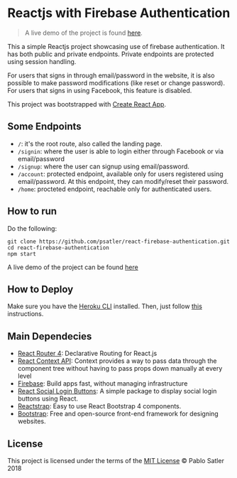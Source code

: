 # Reactjs with Firebase Authentication

> A live demo of the project is found [here]().

This a simple Reactjs project showcasing use of firebase authentication. It has both public and private endpoints. Private endpoints are protected using session handling.

For users that signs in through email/password in the website, it is also possible to make password modifications (like reset or change password). For users that signs in using Facebook, this feature is disabled.

This project was bootstrapped with [Create React App](https://github.com/facebook/create-react-app).

## Some Endpoints

- `/`: it's the root route, also called the landing page.
- `/signin`: where the user is able to login either through Facebook or via email/password
- `/signup`: where the user can signup using email/password.
- `/account`: protected endpoint, available only for users registered using email/password. At this endpoint, they can modify/reset their password.
- `/home`: procteted endpoint, reachable only for authenticated users.

## How to run

Do the following:

```
git clone https://github.com/psatler/react-firebase-authentication.git
cd react-firebase-authentication
npm start
```

A live demo of the project can be found [here]()

## How to Deploy

Make sure you have the [Heroku CLI](https://devcenter.heroku.com/articles/heroku-cli) installed. Then, just follow [this](https://github.com/mars/create-react-app-buildpack#quick-start) instructions.

## Main Dependecies

- [React Router 4](https://reacttraining.com/react-router/core/guides/philosophy): Declarative Routing for React.js
- [React Context API](https://reactjs.org/docs/context.html): Context provides a way to pass data through the component tree without having to pass props down manually at every level
- [Firebase](https://firebase.google.com/): Build apps fast, without managing infrastructure
- [React Social Login Buttons](https://www.npmjs.com/package/react-social-login-buttons): A simple package to display social login buttons using React.
- [Reactstrap](https://reactstrap.github.io/): Easy to use React Bootstrap 4 components.
- [Bootstrap](https://getbootstrap.com/): Free and open-source front-end framework for designing websites.

## License

This project is licensed under the terms of the [MIT License](https://opensource.org/licenses/MIT) © Pablo Satler 2018

